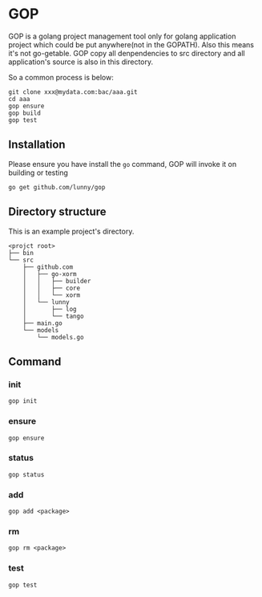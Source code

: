 # GOP

GOP is a golang project management tool only for golang application project which could be put anywhere(not in the GOPATH). Also this means it's not go-getable. GOP copy all denpendencies to src directory and all application's source is also in this directory. 

So a common process is below:

```
git clone xxx@mydata.com:bac/aaa.git
cd aaa
gop ensure
gop build
gop test
```

## Installation

Please ensure you have install the `go` command, GOP  will invoke it on building or testing

```
go get github.com/lunny/gop
```

## Directory structure

This is an example project's directory.

```
<projct root>
├── bin
└── src
    ├── github.com
    │   ├── go-xorm
    │   │   ├── builder
    │   │   ├── core
    │   │   └── xorm
    │   └── lunny
    │       ├── log
    │       └── tango
    ├── main.go
    └── models
        └── models.go
```

## Command

### init

```
gop init
```

### ensure

```
gop ensure
```

### status

```
gop status
```

### add

```
gop add <package>
```

### rm

```
gop rm <package>
```

### test

```
gop test
```